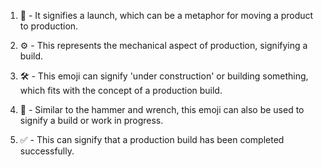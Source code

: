 1. :rocket: - It signifies a launch, which can be a metaphor for moving a product to production.

2. :gear: - This represents the mechanical aspect of production, signifying a build.

3. :hammer_and_wrench: - This emoji can signify 'under construction' or building something, which fits with the concept of a production build.

4. :construction: - Similar to the hammer and wrench, this emoji can also be used to signify a build or work in progress.

5. :white_check_mark: - This can signify that a production build has been completed successfully.